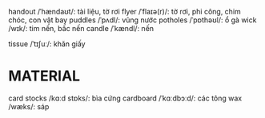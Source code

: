 handout /ˈhændaʊt/: tài liệu, tờ rơi
flyer /ˈflaɪə(r)/: tờ rơi, phi công, chim chóc, con vật bay
puddles /ˈpʌdl/: vũng nước
potholes /ˈpɒthəʊl/: ổ gà
wick /wɪk/: tim nến, bấc nến
candle /ˈkændl/: nến

tissue /ˈtɪʃuː/: khăn giấy

# MATERIAL
card stocks /kɑːd stɒks/: bìa cứng
cardboard /ˈkɑːdbɔːd/: các tông
wax /wæks/: sáp